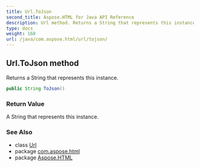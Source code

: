 ```yaml
---
title: Url.ToJson
second_title: Aspose.HTML for Java API Reference
description: Url method. Returns a String that represents this instance
type: docs
weight: 160
url: /java/com.aspose.html/url/tojson/
---
```

## Url.ToJson method

Returns a String that represents this instance.

```java
public String ToJson()
```

### Return Value

A String that represents this instance.

### See Also

* class [Url](../)
* package [com.aspose.html](../../../com.aspose.html/)
* package [Aspose.HTML](../../../)

